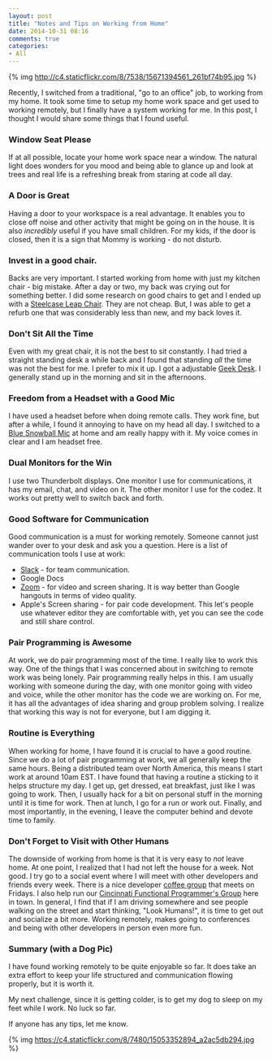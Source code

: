 ```yaml
---
layout: post
title: "Notes and Tips on Working from Home"
date: 2014-10-31 08:16
comments: true
categories:
- All
---
```


{% img http://c4.staticflickr.com/8/7538/15671394561_261bf74b95.jpg %}

Recently, I switched from a traditional, "go to an office"
job, 
to working from my home.  It took some time to setup my home
work space and get used to working remotely, but I finally have a
system working for me.  In this post, I thought I would share some things that I
found useful.


### Window Seat Please
If at all possible, locate your home work space near a window.  The
natural light does wonders for you mood and being able to glance up
and look at trees and real life is a refreshing break from staring at
code all day.

### A Door is Great
Having a door to your workspace is a real advantage.  It enables you
to close off noise and other activity that might be going on in the
house. It is also _incredibly_ useful if you have small children.  For
my kids, if the door is closed, then it is a sign that Mommy is
working - do not disturb.

### Invest in a good chair.
Backs are very important.  I started working from home with just my
kitchen chair - big mistake.  After a day or two, my back was crying
out for something better. I did some research on good chairs to get
and I ended up with a [Steelcase Leap Chair](http://store.steelcase.com/brochures/leap/).  They are not cheap.
But, I was able to get a refurb one that was considerably less than
new, and my back loves it.


### Don't Sit All the Time
Even with my great chair, it is not the best to sit constantly.  I had
tried a straight standing desk a while back and I found that standing
_all_ the time was not the best for me.  I prefer to mix it up.  I got
a adjustable [Geek Desk](http://www.geekdesk.com/).  I generally stand
up in the morning and sit in the afternoons.

### Freedom from a Headset with a Good Mic
I have used a headset before when doing remote calls.  They work fine,
but after a while, I found it annoying to have on my head all day.
I switched to a [Blue Snowball Mic](http://www.bluemic.com/snowball/)
at home and am really happy with it.  My voice comes in clear and I am
headset free.

### Dual Monitors for the Win
I use two Thunderbolt displays.  One monitor I use for communications,
it has my email, chat, and video on it.  The other monitor I use for
the codez.  It works out pretty well to switch back and forth.

### Good Software for Communication
Good communication is a must for working remotely. Someone cannot just
wander over to your desk and ask you a question.  Here is a list of
communication tools I use at work:

* [Slack](https://slack.com/) - for team communication.
* Google Docs
* [Zoom](http://zoom.us/) - for video and screen sharing.  It is way
  better than Google hangouts in terms of video quality.
* Apple's Screen sharing - for pair code development.  This let's
  people use whatever editor they are comfortable with, yet you can
  see the code and still share control.

### Pair Programming is Awesome
At work, we do pair programming most of the time.  I really like to
work this way.  One of the things that I was concerned about in
switching to remote work was being lonely. Pair programming really
helps in this.  I am usually working with someone during
the day, with one monitor going with video and voice, while the other
monitor has the code we are working on.  For me, it has all the advantages of
idea sharing and group problem solving.  I realize that working this
way is not for everyone, but I am digging it.


### Routine is Everything
When working for home, I have found it is crucial to have a good
routine.  Since we do a lot of pair programming at work, we all
generally keep the same hours.  Being a distributed team over North
America, this means I start work at around 10am EST.  I have found
that having a routine a sticking to it helps structure my day.  I get
up, get dressed, eat breakfast, just like I was going to work.  Then, I
usually hack for a bit on personal stuff in the morning until it is
time for work.  Then at lunch, I go for a run or work out.  Finally,
and most importantly, in the evening, I leave the computer behind and
devote time to family.


### Don't Forget to Visit with Other Humans
The downside of working from home is that it is very easy to _not_
leave home.  At one point, I realized that I had not left the house
for a week.  Not good. I try go to a social event where I will
meet with other developers and friends every week.  There is a nice
developer [coffee group](https://teamgaslight.com/coffee) that meets on Fridays.  I also help run our
[Cincinnati Functional Programmer's
Group](https://cincyfp.wordpress.com/) here in town.  In general,
I find that if I am driving somewhere and see people walking on the
street and start thinking, "Look Humans!", it is time to get out and
socialize a bit more.  Working remotely, makes going to conferences
and being with other developers in person even more fun.


### Summary (with a Dog Pic)

I have found working remotely to be quite enjoyable so far.  It does
take an extra effort to keep your life structured and communication
flowing properly, but it is worth it.

My next challenge, since it is getting colder, is to get my dog
to sleep on my feet while I work.  No luck so far.

If anyone has
any tips, let me know.

{% img https://c4.staticflickr.com/8/7480/15053352894_a2ac5db294.jpg %}



